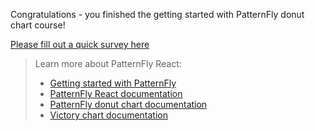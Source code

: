 Congratulations - you finished the getting started with PatternFly donut chart course!

[Please fill out a quick survey here](https://redhatdg.co1.qualtrics.com/jfe/form/SV_bIRZRHYJyGsKBSt?Module=charts-donutchart)

> Learn more about PatternFly React:
>- [Getting started with PatternFly](https://www.patternfly.org/v4/get-started/developers)
>- [PatternFly React documentation](https://www.patternfly.org/v4/documentation/react/components/)
>- [PatternFly donut chart documentation](https://patternfly-react.surge.sh/patternfly-4/charts/chartdonut/)
>- [Victory chart documentation](https://formidable.com/open-source/victory/docs/victory-chart/)
